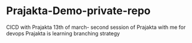 # Prajakta-Demo-private-repo
CICD with Prajakta
13th of march- second session of Prajakta with me for devops
Prajakta is learning branching strategy